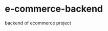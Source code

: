 # e-commerce-backend
backend of ecommerce project
<!--  npx prisma migrate dev --name init --create-only -->
<!-- npx prisma generate   -->
 <!-- npx prisma db push   -->